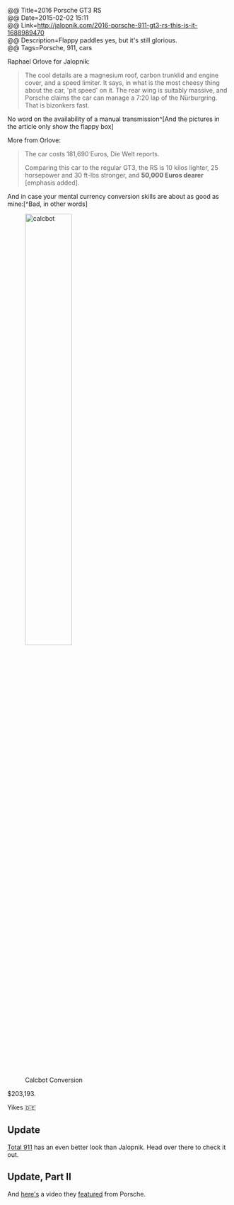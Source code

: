 @@ Title=2016 Porsche GT3 RS  
@@ Date=2015-02-02 15:11  
@@ Link=http://jalopnik.com/2016-porsche-911-gt3-rs-this-is-it-1688989470   
@@ Description=Flappy paddles yes, but it's still glorious.  
@@ Tags=Porsche, 911, cars  

Raphael Orlove for Jalopnik:
>The cool details are a magnesium roof, carbon trunklid and engine cover, and a speed limiter. It says, in what is the most cheesy thing about the car, 'pit speed' on it. The rear wing is suitably massive, and Porsche claims the car can manage a 7:20 lap of the Nürburgring. That is bizonkers fast.

No word on the availability of a manual transmission^[And the pictures in the article only show the flappy box]

More from Orlove:
>The car costs 181,690 Euros, Die Welt reports.
>
> Comparing this car to the regular GT3, the RS is 10 kilos lighter, 25 horsepower and 30 ft-lbs stronger, and **50,000 Euros dearer** [emphasis added].

And in case your mental currency conversion skills are about as good as mine:[^Bad, in other words]

<figure>
	<img src="http://d.pr/i/17PCq+" alt="calcbot" width="50%" />
	<figcaption>Calcbot Conversion</figcaption>
</figure>

$203,193.

Yikes 🇩🇪

## Update

[Total 911](http://www.total911.com/new-porsche-911-gt3-rs-launched-in-geneva/) has an even better look than Jalopnik. Head over there to check it out.


## Update, Part II

And [here's](https://www.youtube.com/watch?v=XQh8qCZWOEw&feature=youtu.be) a video they [featured](http://www.total911.com/see-the-new-porsche-991-gt3-rs-in-action-on-road-and-track/) from Porsche.